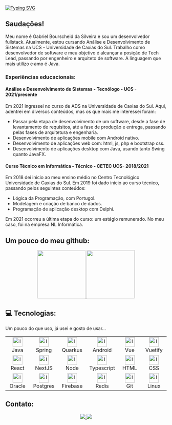[![Typing SVG](https://readme-typing-svg.herokuapp.com/?color=0E8AE6&size=35&center=true&vCenter=true&width=1000&lines=Oi,+seja+bem+vindo+ao+meu+perfil!+:%29)](https://git.io/typing-svg)

## Saudações!

Meu nome é Gabriel Bourscheid da Silveira e sou um desenvolvedor fullstack. Atualmente, estou cursando Análise e Desenvolvimento de Sistemas na UCS - Universidade de Caxias do Sul. Trabalho como desenvolvedor de software e meu objetivo é alcançar a posição de Tech Lead, passando por engenheiro e arquiteto de software. A linguagem que mais utilizo ~~e amo~~ é Java.

### Experiências educacionais:

#### Análise e Desenvolvimento de Sistemas - Tecnólogo - UCS - 2021/presente

Em 2021 ingressei no curso de ADS na Universidade de Caxias do Sul. Aqui, adentrei em diversos conteúdos, mas os que mais me interessei foram: 
- Passar pela etapa de desenvolvimento de um software, desde a fase de levantamento de requisitos, até a fase de produção e entrega, passando pelas fases de arquitetura e engenharia.
- Desenvolvimento de aplicações mobile com Android nativo.
- Desenvolvimento de aplicações web com: html, js, php e bootstrap css.
- Desenvolvimento de aplicações desktop com Java, usando tanto Swing quanto JavaFX.

#### Curso Técnico em Informática - Técnico - CETEC UCS- 2018/2021

Em 2018 dei inicio ao meu ensino médio no Centro Tecnológico Universidade de Caxias do Sul. Em 2019 foi dado início ao curso técnico, passando pelos seguintes conteúdos:
- Lógica da Programação, com Portugol.
- Modelagem e criação de banco de dados.
- Programação de aplicação desktop com Delphi.

Em 2021 ocorreu a última etapa do curso: um estágio remunerado. No meu caso, foi na empresa NL Informática.

## Um pouco do meu github:

<div align="center">
  <a href="https://github.com/bsgabriel">
    <img height="150em" src="https://github-readme-stats.vercel.app/api?username=bsgabriel&show_icons=true&theme=dracula&include_all_commits=true&count_private=true"/>
    <img height="150em" src="https://github-readme-stats.vercel.app/api/top-langs/?username=bsgabriel&layout=compact&langs_count=7&theme=dracula"/>
  </a>
</div>

## 💻 Tecnologias:
Um pouco do que uso, já usei e gosto de usar...
<div align="center">
  <table>
      <tr>
        <td align="center" width="96">
          <a href="https://www.java.com/">
            <img src="https://skillicons.dev/icons?i=java" alt="icon" width="30" height="30"/>
          </a>
          <br>Java
        </td>
        <td align="center" width="96">
          <a href="https://spring.io/">
            <img src="https://skillicons.dev/icons?i=spring" alt="icon" width="30" height="30"/>
          </a>
          <br>Spring
        </td>
        <td align="center" width="96">
          <a href="https://pt.quarkus.io/">
            <img src="https://raw.githubusercontent.com/gilbarbara/logos/92bb74e98bca1ea1ad794442676ebc4e75038adc/logos/quarkus-icon.svg" alt="icon" width="30" height="30"/>
          </a>
          <br>Quarkus
        </td>
        <td align="center" width="96">
          <a href="https://developer.android.com/">
            <img src="https://www.vectorlogo.zone/logos/android/android-official.svg" alt="icon" width="30" height="30"/>
          </a>
          <br>Android
        </td>
        <td align="center" width="96">
          <a href="https://vuejs.org/">
            <img src="https://skillicons.dev/icons?i=vue" alt="icon" width="30" height="30"/>
          </a>
          <br>Vue
        </td>
        <td align="center" width="96">
          <a href="https://vuetifyjs.com/">
            <img src="https://skillicons.dev/icons?i=vuetify" alt="icon" width="30" height="30"/>
          </a>
          <br>Vuetify
        </td>
      </tr>
      <tr>
        <td align="center" width="96">
          <a href="https://react.dev/">
            <img src="https://skillicons.dev/icons?i=react" alt="icon" width="30" height="30"/>
          </a>
          <br>React
        </td>
        <td align="center" width="96">
          <a href="https://nextjs.org/">
            <img src="https://skillicons.dev/icons?i=nextjs" alt="icon" width="30" height="30"/>
          </a>
          <br>NextJS
        </td>
        <td align="center" width="96">
          <a href="https://nodejs.org/">
            <img src="https://skillicons.dev/icons?i=nodejs" alt="icon" width="30" height="30"/>
          </a>
          <br>Node
        </td>
        <td align="center" width="96">
          <a href="https://www.typescriptlang.org/">
            <img src="https://skillicons.dev/icons?i=ts" alt="icon" width="30" height="30"/>
          </a>
          <br>Typescript
        </td>
        <td align="center" width="96">
          <a href="https://developer.mozilla.org/docs/Web/HTML">
            <img src="https://skillicons.dev/icons?i=html" alt="icon" width="30" height="30"/>
          </a>
          <br>HTML
        </td>
        <td align="center" width="96">
          <a href="https://developer.mozilla.org/docs/Web/CSS">
            <img src="https://skillicons.dev/icons?i=css" alt="icon" width="30" height="30"/>
          </a>
          <br>CSS
        </td>
      </tr>
      <tr>
        <td align="center" width="96">
          <a href="https://www.oracle.com/">
            <img src="https://www.vectorlogo.zone/logos/oracle/oracle-icon.svg" alt="icon" width="30" height="30"/>
          </a>
          <br>Oracle
        </td>
        <td align="center" width="96">
          <a href="https://www.postgresql.org/">
            <img src="https://skillicons.dev/icons?i=postgres" alt="icon" width="30" height="30"/>
          </a>
          <br>Postgres
        </td>
        <td align="center" width="96">
          <a href="https://firebase.google.com/">
            <img src="https://skillicons.dev/icons?i=firebase" alt="icon" width="30" height="30"/>
          </a>
          <br>Firebase
        </td>
        <td align="center" width="96">
          <a href="https://redis.io/">
            <img src="https://skillicons.dev/icons?i=redis" alt="icon" width="30" height="30"/>
          </a>
          <br>Redis
        </td>
        <td align="center" width="96">
          <a href="https://git-scm.com/">
            <img src="https://skillicons.dev/icons?i=git" alt="icon" width="30" height="30"/>
          </a>
          <br>Git
        </td>
        <td align="center" width="96">
          <a href="https://www.linux.org//">
            <img src="https://skillicons.dev/icons?i=linux" alt="icon" width="30" height="30"/>
          </a>
          <br>Linux
        </td>
      </tr>
  </table>
</div>

## Contato:

<div align="center">
  <a href="mailto:g.bsgabriel.dev@gmail.com">
      <img class="mail" src="https://img.shields.io/badge/Gmail-D14836?style=for-the-badge&logo=gmail&logoColor=white"/>
  </a>
  <a href="https://www.linkedin.com/in/gabriel-bourscheid-da-silveira/">
      <img src="https://img.shields.io/badge/LinkedIn-0077B5?style=for-the-badge&logo=linkedin&logoColor=white">
  </a>
</div>

